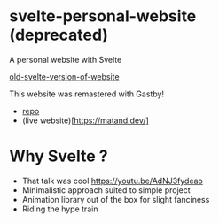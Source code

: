 # svelte-personal-website (deprecated)

A personal website with Svelte

[old-svelte-version-of-website](https://old-svelte-version-of-website.netlify.app/)

This website was remastered with Gastby! 
- [repo](https://github.com/mathieu-anderson/gatsby-personal-website)
- (live website)[https://matand.dev/]

# Why Svelte ?

- That talk was cool https://youtu.be/AdNJ3fydeao
- Minimalistic approach suited to simple project
- Animation library out of the box for slight fanciness
- Riding the hype train
